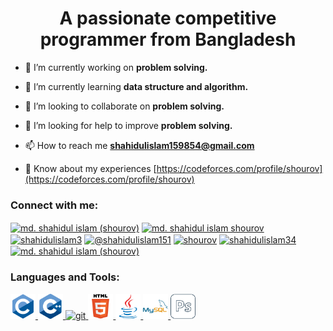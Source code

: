 <h1 align="center">A passionate competitive programmer from Bangladesh</h1>

- 🔭 I’m currently working on **problem solving.**

- 🌱 I’m currently learning **data structure and algorithm.**

- 👯 I’m looking to collaborate on **problem solving.**

- 🤝 I’m looking for help to improve **problem solving.**

- 📫 How to reach me **shahidulislam159854@gmail.com**

- 📄 Know about my experiences [https://codeforces.com/profile/shourov](https://codeforces.com/profile/shourov)

<h3 align="left">Connect with me:</h3>
<p align="left">
<a href="https://linkedin.com/in/md. shahidul islam (shourov)" target="blank"><img align="center" src="https://raw.githubusercontent.com/rahuldkjain/github-profile-readme-generator/master/src/images/icons/Social/linked-in-alt.svg" alt="md. shahidul islam (shourov)" height="30" width="40" /></a>
<a href="https://fb.com/md. shahidul islam shourov" target="blank"><img align="center" src="https://raw.githubusercontent.com/rahuldkjain/github-profile-readme-generator/master/src/images/icons/Social/facebook.svg" alt="md. shahidul islam shourov" height="30" width="40" /></a>
<a href="https://www.codechef.com/users/shahidulislam3" target="blank"><img align="center" src="https://cdn.jsdelivr.net/npm/simple-icons@3.1.0/icons/codechef.svg" alt="shahidulislam3" height="30" width="40" /></a>
<a href="https://www.hackerrank.com/@shahidulislam151" target="blank"><img align="center" src="https://raw.githubusercontent.com/rahuldkjain/github-profile-readme-generator/master/src/images/icons/Social/hackerrank.svg" alt="@shahidulislam151" height="30" width="40" /></a>
<a href="https://codeforces.com/profile/shourov" target="blank"><img align="center" src="https://raw.githubusercontent.com/rahuldkjain/github-profile-readme-generator/master/src/images/icons/Social/codeforces.svg" alt="shourov" height="30" width="40" /></a>
<a href="https://www.leetcode.com/shahidulislam34" target="blank"><img align="center" src="https://raw.githubusercontent.com/rahuldkjain/github-profile-readme-generator/master/src/images/icons/Social/leet-code.svg" alt="shahidulislam34" height="30" width="40" /></a>
<a href="https://www.hackerearth.com/md. shahidul islam (shourov)" target="blank"><img align="center" src="https://raw.githubusercontent.com/rahuldkjain/github-profile-readme-generator/master/src/images/icons/Social/hackerearth.svg" alt="md. shahidul islam (shourov)" height="30" width="40" /></a>
</p>

<h3 align="left">Languages and Tools:</h3>
<p align="left"> <a href="https://www.cprogramming.com/" target="_blank" rel="noreferrer"> <img src="https://raw.githubusercontent.com/devicons/devicon/master/icons/c/c-original.svg" alt="c" width="40" height="40"/> </a> <a href="https://www.w3schools.com/cpp/" target="_blank" rel="noreferrer"> <img src="https://raw.githubusercontent.com/devicons/devicon/master/icons/cplusplus/cplusplus-original.svg" alt="cplusplus" width="40" height="40"/> </a> <a href="https://git-scm.com/" target="_blank" rel="noreferrer"> <img src="https://www.vectorlogo.zone/logos/git-scm/git-scm-icon.svg" alt="git" width="40" height="40"/> </a> <a href="https://www.w3.org/html/" target="_blank" rel="noreferrer"> <img src="https://raw.githubusercontent.com/devicons/devicon/master/icons/html5/html5-original-wordmark.svg" alt="html5" width="40" height="40"/> </a> <a href="https://www.java.com" target="_blank" rel="noreferrer"> <img src="https://raw.githubusercontent.com/devicons/devicon/master/icons/java/java-original.svg" alt="java" width="40" height="40"/> </a> <a href="https://www.mysql.com/" target="_blank" rel="noreferrer"> <img src="https://raw.githubusercontent.com/devicons/devicon/master/icons/mysql/mysql-original-wordmark.svg" alt="mysql" width="40" height="40"/> </a> <a href="https://www.photoshop.com/en" target="_blank" rel="noreferrer"> <img src="https://raw.githubusercontent.com/devicons/devicon/master/icons/photoshop/photoshop-line.svg" alt="photoshop" width="40" height="40"/> </a> </p>

